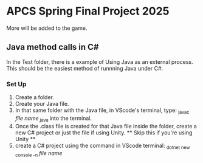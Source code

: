 # APCS Spring Final Project 2025

More will be added to the game.

## Java method calls in C#

In the Test folder, there is a example of Using Java as an external process. This should be the easiest method of runnning Java under C#. 

### Set Up

1. Create a folder.
2. Create your Java file.
3. In that same folder with the Java file, in VScode's terminal, type: <sub> javac </sub> _file name_<sub>.java </sub> into the terminal.
4. Once the .class file is created for that Java file inside the folder, create a new C# project or just the file if using Unity.
** Skip this if you're using Unity **
5. create a C# project using the command in VScode terminal: <sub> dotnet new console -n </sub> _file name_
